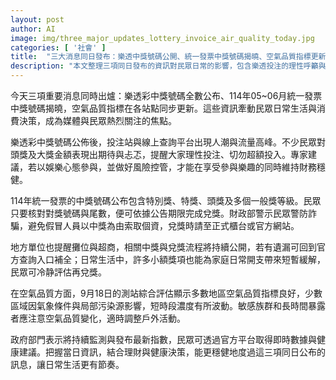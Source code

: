 ```yaml
---
layout: post
author: AI
image: img/three_major_updates_lottery_invoice_air_quality_today.jpg
categories: [ '社會' ]
title:  "三大消息同日發布：樂透中獎號碼公開、統一發票中獎號碼揭曉、空氣品質指標更新"
description: "本文整理三項同日發布的資訊對民眾日常的影響，包含樂透投注的理性呼籲與風險控管、統一發票中獎號碼與兌獎要點及防詐騙提醒、以及空氣品質指標的變化與健康建議。政府平台提供即時數據，鼓勵民眾結合理財與健康決策，穩健度過當日資訊。"
---
```

今天三項重要消息同時出爐：樂透彩中獎號碼全數公布、114年05~06月統一發票中獎號碼揭曉，空氣品質指標在各站點同步更新。這些資訊牽動民眾日常生活與消費決策，成為媒體與民眾熱烈關注的焦點。

樂透彩中獎號碼公佈後，投注站與線上查詢平台出現人潮與流量高峰。不少民眾對頭獎及大獎金額表現出期待與忐忑，提醒大家理性投注、切勿超額投入。專家建議，若以娛樂心態參與，並做好風險控管，才能在享受參與樂趣的同時維持財務穩健。

114年統一發票的中獎號碼公布包含特別獎、特獎、頭獎及多個一般獎等級。民眾只要核對對獎號碼與尾數，便可依據公告期限完成兌獎。財政部警示民眾警防詐騙，避免假冒人員以中獎為由索取個資，兌獎時請至正式櫃台或官方網站。

地方單位也提醒攤位與超商，相關中獎與兌獎流程將持續公開，若有遺漏可回到官方查詢入口補全；日常生活中，許多小額獎項也能為家庭日常開支帶來短暫緩解，民眾可冷静評估再兌獎。

在空氣品質方面，9月18日的測站綜合評估顯示多數地區空氣品質指標良好，少數區域因氣象條件與局部污染源影響，短時段濃度有所波動。敏感族群和長時間暴露者應注意空氣品質變化，適時調整戶外活動。

政府部門表示將持續監測與發布最新指數，民眾可透過官方平台取得即時數據與健康建議。把握當日資訊，結合理財與健康決策，能更穩健地度過這三項同日公布的訊息，讓日常生活更有節奏。